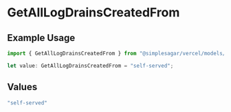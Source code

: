 # GetAllLogDrainsCreatedFrom

## Example Usage

```typescript
import { GetAllLogDrainsCreatedFrom } from "@simplesagar/vercel/models/getalllogdrainsop.js";

let value: GetAllLogDrainsCreatedFrom = "self-served";
```

## Values

```typescript
"self-served"
```